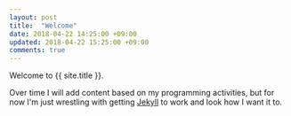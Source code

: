```yaml
---
layout: post
title:  "Welcome"
date: 2018-04-22 14:25:00 +09:00
updated: 2018-04-22 15:25:00 +09:00
comments: true
---
```

Welcome to {{ site.title }}.

Over time I will add content based on my programming activities, but for now I'm
just wrestling with getting [Jekyll](https://jekyllrb.com/) to 
work and look how I want it to.